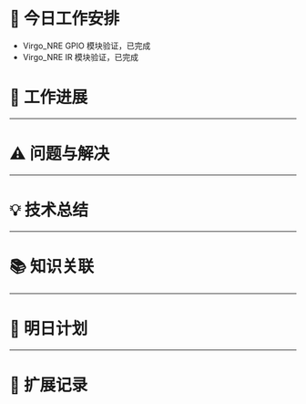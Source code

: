 



# **🔧 今日工作安排**
- Virgo_NRE GPIO 模块验证，已完成
- Virgo_NRE IR 模块验证，已完成



# **📌 工作进展**



---

# **⚠️ 问题与解决**


---

# **💡 技术总结**


---

# **📚 知识关联**


---
# **📌 明日计划**


---

# **💬 扩展记录**



